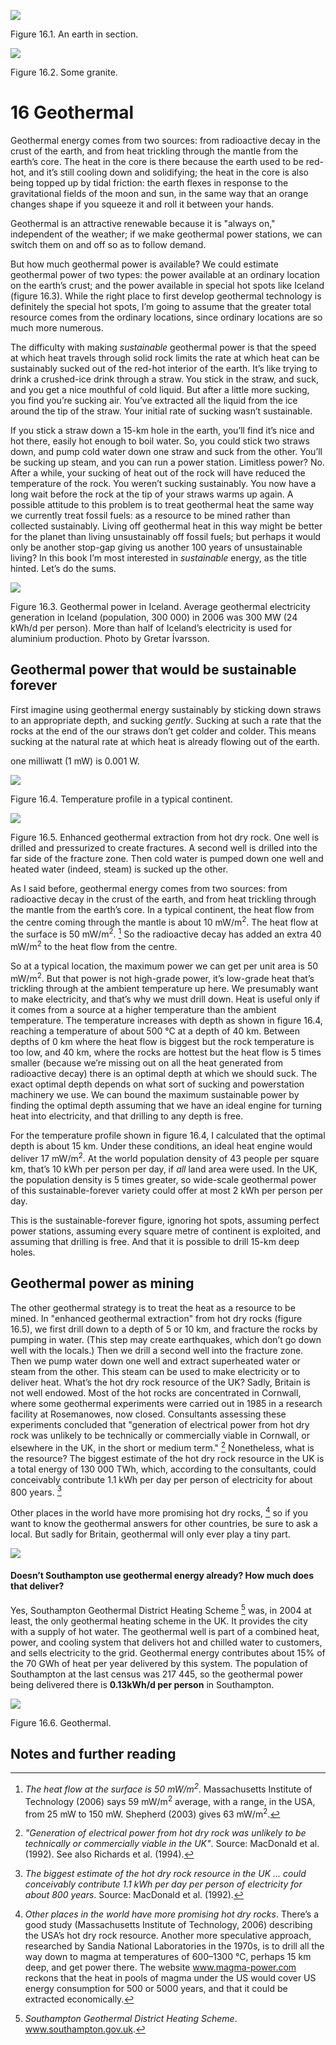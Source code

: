

![](/img/without-hot-air/figure116.gif)

<span class="figurenumber">Figure 16.1</span>. An earth in section.

![](/img/without-hot-air/figure117.gif)

<span class="figurenumber">Figure 16.2</span>. Some granite.

# 16 Geothermal

Geothermal energy comes from two sources: from radioactive decay in the crust of the earth, and from heat trickling through the mantle from the earth’s core. The heat in the core is there because the earth used to be red-hot, and it’s still cooling down and solidifying; the heat in the core is also being topped up by tidal friction: the earth flexes in response to the gravitational fields of the moon and sun, in the same way that an orange changes shape if you squeeze it and roll it between your hands.

Geothermal is an attractive renewable because it is "always on," independent of the weather; if we make geothermal power stations, we can switch them on and off so as to follow demand.

But how much geothermal power is available? We could estimate geothermal power of two types: the power available at an ordinary location on the earth’s crust; and the power available in special hot spots like Iceland (figure 16.3). While the right place to first develop geothermal technology is definitely the special hot spots, I’m going to assume that the greater total resource comes from the ordinary locations, since ordinary locations are so much more numerous.

The difficulty with making *sustainable* geothermal power is that the speed at which heat travels through solid rock limits the rate at which heat can be sustainably sucked out of the red-hot interior of the earth. It’s like trying to drink a crushed-ice drink through a straw. You stick in the straw, and suck, and you get a nice mouthful of cold liquid. But after a little more sucking, you find you’re sucking air. You’ve extracted all the liquid from the ice around the tip of the straw. Your initial rate of sucking wasn’t sustainable.

If you stick a straw down a 15-km hole in the earth, you’ll find it’s nice and hot there, easily hot enough to boil water. So, you could stick two straws down, and pump cold water down one straw and suck from the other. You’ll be sucking up steam, and you can run a power station. Limitless power? No. After a while, your sucking of heat out of the rock will have reduced the temperature of the rock. You weren’t sucking sustainably. You now have a long wait before the rock at the tip of your straws warms up again. A possible attitude to this problem is to treat geothermal heat the same way we currently treat fossil fuels: as a resource to be mined rather than collected sustainably. Living off geothermal heat in this way might be better for the planet than living unsustainably off fossil fuels; but perhaps it would only be another stop-gap giving us another 100 years of unsustainable living? In this book I’m most interested in *sustainable* energy, as the title hinted. Let’s do the sums.

![](/img/without-hot-air/figure115.gif)

<span class="figurenumber">Figure 16.3</span>. Geothermal power in Iceland. Average geothermal electricity generation in Iceland (population, 300 000) in 2006 was 300 MW (24 kWh/d per person). More than half of Iceland’s electricity is used for aluminium production. Photo by Gretar Ívarsson.

## Geothermal power that would be sustainable forever

First imagine using geothermal energy sustainably by sticking down straws to an appropriate depth, and sucking *gently*. Sucking at such a rate that the rocks at the end of the our straws don’t get colder and colder. This means sucking at the natural rate at which heat is already flowing out of the earth.

one milliwatt (1 mW) is 0.001 W.

![](/img/without-hot-air/figure118.gif)

<span class="figurenumber">Figure 16.4</span>. Temperature profile in a typical continent.

![](/img/without-hot-air/figure119.gif)

<span class="figurenumber">Figure 16.5</span>. Enhanced geothermal extraction from hot dry rock. One well is drilled and pressurized to create fractures. A second well is drilled into the far side of the fracture zone. Then cold water is pumped down one well and heated water (indeed, steam) is sucked up the other.

As I said before, geothermal energy comes from two sources: from radioactive decay in the crust of the earth, and from heat trickling through the mantle from the earth’s core. In a typical continent, the heat flow from the centre coming through the mantle is about 10 mW/m<sup>2</sup>. The heat flow at the surface is 50 mW/m<sup>2</sup>. [^1] So the radioactive decay has added an extra 40 mW/m<sup>2</sup> to the heat flow from the centre.

So at a typical location, the maximum power we can get per unit area is 50 mW/m<sup>2</sup>. But that power is not high-grade power, it’s low-grade heat that’s trickling through at the ambient temperature up here. We presumably want to make electricity, and that’s why we must drill down. Heat is useful only if it comes from a source at a higher temperature than the ambient temperature. The temperature increases with depth as shown in figure 16.4, reaching a temperature of about 500 °C at a depth of 40 km. Between depths of 0 km where the heat flow is biggest but the rock temperature is too low, and 40 km, where the rocks are hottest but the heat flow is 5 times smaller (because we’re missing out on all the heat generated from radioactive decay) there is an optimal depth at which we should suck. The exact optimal depth depends on what sort of sucking and powerstation machinery we use. We can bound the maximum sustainable power by <span id="page98">finding</span> the optimal depth assuming that we have an ideal engine for turning heat into electricity, and that drilling to any depth is free.

For the temperature profile shown in figure 16.4, I calculated that the optimal depth is about 15 km. Under these conditions, an ideal heat engine would deliver 17 mW/m<sup>2</sup>. At the world population density of 43 people per square km, that’s 10 kWh per person per day, if *all* land area were used. In the UK, the population density is 5 times greater, so wide-scale geothermal power of this sustainable-forever variety could offer at most <span class="green">2 kWh per person per day</span>.

This is the sustainable-forever figure, ignoring hot spots, assuming perfect power stations, assuming every square metre of continent is exploited, and assuming that drilling is free. And that it is possible to drill 15-km deep holes.

## Geothermal power as mining

The other geothermal strategy is to treat the heat as a resource to be mined. In "enhanced geothermal extraction" from hot dry rocks (figure 16.5), we first drill down to a depth of 5 or 10 km, and fracture the rocks by pumping in water. (This step may create earthquakes, which don’t go down well with the locals.) Then we drill a second well into the fracture zone. Then we pump water down one well and extract superheated water or steam from the other. This steam can be used to make electricity or to deliver heat. What’s the hot dry rock resource of the UK? Sadly, Britain is not well endowed. Most of the hot rocks are concentrated in Cornwall, where some geothermal experiments were carried out in 1985 in a research facility at Rosemanowes, now closed. Consultants assessing these experiments concluded that "generation of electrical power from hot dry rock was unlikely to be technically or commercially viable in Cornwall, or elsewhere in the UK, in the short or medium term." [^2] Nonetheless, what is the resource? The biggest estimate of the hot dry rock resource in the UK is a total energy of 130 000 TWh, which, according to the consultants, could conceivably contribute <span class="green">1.1 kWh per day per person</span> of electricity for about 800 years. [^3]

Other places in the world have more promising hot dry rocks, [^4] so if you want to know the geothermal answers for other countries, be sure to ask a local. But sadly for Britain, geothermal will only ever play a tiny part.

![](/img/without-hot-air/figure343.gif)

#### Doesn’t Southampton use geothermal energy already? How much does that deliver?

Yes, Southampton Geothermal District Heating Scheme [^5] was, in 2004 at least, the only geothermal heating scheme in the UK. It provides the city with a supply of hot water. The geothermal well is part of a combined heat, power, and cooling system that delivers hot and chilled water to customers, and sells electricity to the grid. Geothermal energy contributes about 15% of the 70 GWh of heat per year delivered by this system. The population of Southampton at the last census was 217 445, so the geothermal power being delivered there is **0.13kWh/d per person** in Southampton.

![](/img/without-hot-air/figure120.gif)

<span class="figurenumber">Figure 16.6</span>. Geothermal.

## Notes and further reading

[^1]: *The heat flow at the surface is 50 mW/m<sup>2</sup>*. Massachusetts Institute of Technology (2006) says 59 mW/m<sup>2</sup> average, with a range, in the USA, from 25 mW to 150 mW. Shepherd (2003) gives 63 mW/m<sup>2</sup>.

[^2]: *"Generation of electrical power from hot dry rock was unlikely to be technically or commercially viable in the UK"*. Source: MacDonald et al. (1992). See also Richards et al. (1994).

[^3]: *The biggest estimate of the hot dry rock resource in the UK ... could conceivably contribute 1.1 kWh per day per person of electricity for about 800 years*. Source: MacDonald et al. (1992).

[^4]: *Other places in the world have more promising hot dry rocks*. There’s a good study (Massachusetts Institute of Technology, 2006) describing the USA’s hot dry rock resource. Another more speculative approach, researched by Sandia National Laboratories in the 1970s, is to drill all the way down to magma at temperatures of 600–1300 °C, perhaps 15 km deep, and get power there. The website [<span class="websitetitle">www.magma-power.com</span>](http://www.magma-power.com) reckons that the heat in pools of magma under the US would cover US energy consumption for 500 or 5000 years, and that it could be extracted economically.

[^5]: *Southampton Geothermal District Heating Scheme*. [<span class="websitetitle">www.southampton.gov.uk</span>](http://www.southampton.gov.uk/).
